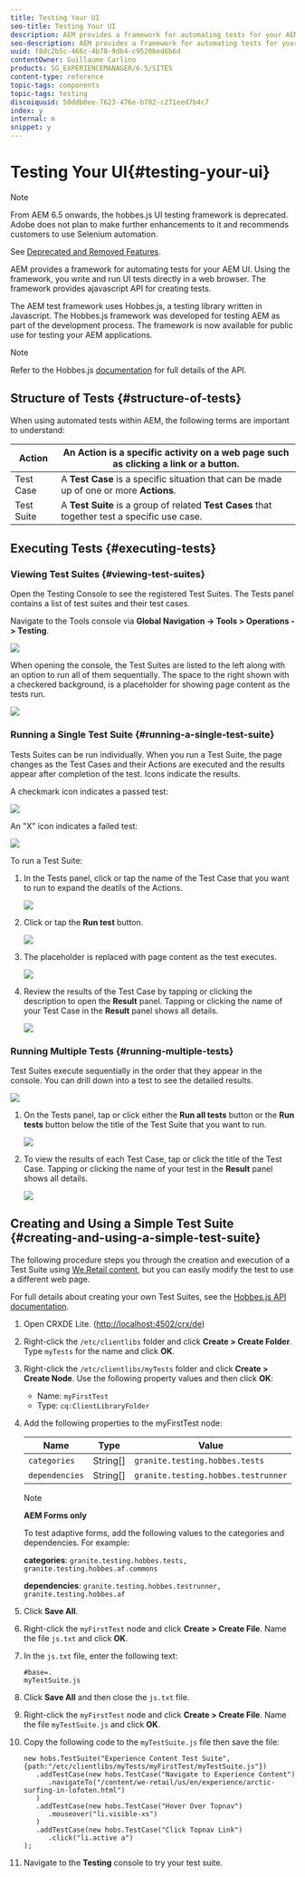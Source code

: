 ```yaml
---
title: Testing Your UI
seo-title: Testing Your UI
description: AEM provides a framework for automating tests for your AEM UI
seo-description: AEM provides a framework for automating tests for your AEM UI
uuid: f8dc2b5c-466c-4b78-9db4-c9520bed6b6d
contentOwner: Guillaume Carlino
products: SG_EXPERIENCEMANAGER/6.5/SITES
content-type: reference
topic-tags: components
topic-tags: testing
discoiquuid: 50ddb0ee-7623-476e-b702-c271eed7b4c7
index: y
internal: n
snippet: y
---
```


# Testing Your UI{#testing-your-ui}

>[!NOTE]
>
>From AEM 6.5 onwards, the hobbes.js UI testing framework is deprecated. Adobe does not plan to make further enhancements to it and recommends customers to use Selenium automation.
>
>See [Deprecated and Removed Features](../../../../6-5/release-notes/deprecated-removed-features.md).

AEM provides a framework for automating tests for your AEM UI. Using the framework, you write and run UI tests directly in a web browser. The framework provides ajavascript API for creating tests.

The AEM test framework uses Hobbes.js, a testing library written in Javascript. The Hobbes.js framework was developed for testing AEM as part of the development process. The framework is now available for public use for testing your AEM applications.

>[!NOTE]
>
>Refer to the Hobbes.js [documentation](/6-5/sites/developing/using/reference-materials/test-api/index.md) for full details of the API.

## Structure of Tests {#structure-of-tests}

When using automated tests within AEM, the following terms are important to understand:

| Action |An **Action** is a specific activity on a web page such as clicking a link or a button. |
|---|---|
| Test Case |A **Test Case** is a specific situation that can be made up of one or more **Actions**. |
| Test Suite |A **Test Suite** is a group of related **Test Cases** that together test a specific use case. |

## Executing Tests {#executing-tests}

### Viewing Test Suites {#viewing-test-suites}

Open the Testing Console to see the registered Test Suites. The Tests panel contains a list of test suites and their test cases.

Navigate to the Tools console via **Global Navigation -&gt; Tools &gt; Operations -&gt; Testing**.

![](assets/chlimage_1-27.png)

When opening the console, the Test Suites are listed to the left along with an option to run all of them sequentially. The space to the right shown with a checkered background, is a placeholder for showing page content as the tests run.

![](assets/chlimage_1-28.png) 

### Running a Single Test Suite {#running-a-single-test-suite}

Tests Suites can be run individually. When you run a Test Suite, the page changes as the Test Cases and their Actions are executed and the results appear after completion of the test. Icons indicate the results.

A checkmark icon indicates a passed test:

![](do-not-localize/chlimage_1-1.png)

An "X" icon indicates a failed test:

![](do-not-localize/chlimage_1-2.png)

To run a Test Suite:

1. In the Tests panel, click or tap the name of the Test Case that you want to run to expand the deatils of the Actions.

   ![](assets/chlimage_1-29.png)

1. Click or tap the **Run test** button.

   ![](do-not-localize/chlimage_1-3.png)

1. The placeholder is replaced with page content as the test executes.

   ![](assets/chlimage_1-30.png)

1. Review the results of the Test Case by tapping or clicking the description to open the **Result** panel. Tapping or clicking the name of your Test Case in the **Result** panel shows all details.

   ![](assets/chlimage_1-31.png)

### Running Multiple Tests {#running-multiple-tests}

Test Suites execute sequentially in the order that they appear in the console. You can drill down into a test to see the detailed results.

![](assets/chlimage_1-32.png)

1. On the Tests panel, tap or click either the **Run all tests** button or the **Run tests** button below the title of the Test Suite that you want to run.

   ![](do-not-localize/chlimage_1-4.png)

1. To view the results of each Test Case, tap or click the title of the Test Case. Tapping or clicking the name of your test in the **Result** panel shows all details.

   ![](assets/chlimage_1-33.png)

## Creating and Using a Simple Test Suite {#creating-and-using-a-simple-test-suite}

The following procedure steps you through the creation and execution of a Test Suite using [We.Retail content](/6-5/sites/developing/using/we-retail.md), but you can easily modify the test to use a different web page.

For full details about creating your own Test Suites, see the [Hobbes.js API documentation](/6-5/sites/developing/using/reference-materials/test-api/index.md).

1. Open CRXDE Lite. ([http://localhost:4502/crx/de](http://localhost:4502/crx/de))
1. Right-click the `/etc/clientlibs` folder and click **Create > Create Folder**. Type `myTests` for the name and click **OK**.
1. Right-click the `/etc/clientlibs/myTests` folder and click **Create &gt; Create Node**. Use the following property values and then click **OK**:

    * Name: `myFirstTest`
    * Type: `cq:ClientLibraryFolder`

1. Add the following properties to the myFirstTest node:

   | Name |Type |Value |
   |---|---|---|
   | `categories` |String[] | `granite.testing.hobbes.tests` |
   | `dependencies` |String[] | `granite.testing.hobbes.testrunner` |

   >[!NOTE]
   >
   >**AEM Forms only**
   >
   >
   >To test adaptive forms, add the following values to the categories and dependencies. For example:
   >
   >
   >**categories**: `granite.testing.hobbes.tests, granite.testing.hobbes.af.commons`
   >
   >
   >**dependencies**: `granite.testing.hobbes.testrunner, granite.testing.hobbes.af`

1. Click **Save All**.
1. Right-click the `myFirstTest` node and click **Create > Create File**. Name the file `js.txt` and click **OK**.
1. In the `js.txt` file, enter the following text:

   ```
   #base=.
   myTestSuite.js
   ```

1. Click **Save All** and then close the `js.txt` file.
1. Right-click the `myFirstTest` node and click **Create > Create File**. Name the file `myTestSuite.js` and click **OK**.
1. Copy the following code to the `myTestSuite.js` file then save the file:

   ```
   new hobs.TestSuite("Experience Content Test Suite", {path:"/etc/clientlibs/myTests/myFirstTest/myTestSuite.js"})
      .addTestCase(new hobs.TestCase("Navigate to Experience Content")
         .navigateTo("/content/we-retail/us/en/experience/arctic-surfing-in-lofoten.html")
      )
      .addTestCase(new hobs.TestCase("Hover Over Topnav")
         .mouseover("li.visible-xs")
      )
      .addTestCase(new hobs.TestCase("Click Topnav Link")
         .click("li.active a")
   );
   ```

1. Navigate to the **Testing** console to try your test suite.

